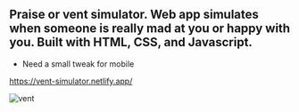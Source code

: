 ## Praise or vent simulator. Web app simulates when someone is really mad at you or happy with you. Built with HTML, CSS, and Javascript.


* Need a small tweak for mobile


https://vent-simulator.netlify.app/



![vent](https://user-images.githubusercontent.com/24884380/170630225-42f770d5-c33a-48df-b04d-0d60814dbf42.jpg)
